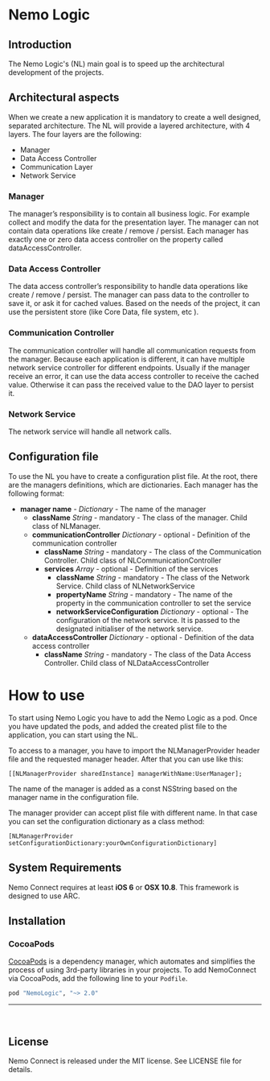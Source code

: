 # Nemo Logic

## Introduction

The Nemo Logic's (NL) main goal is to speed up the architectural development of the projects.

## Architectural aspects

When we create a new application it is mandatory to create a well designed, separated architecture. The NL will provide a layered architecture, with 4 layers. The four layers are the following: 

- Manager
- Data Access Controller
- Communication Layer
- Network Service

### Manager

The manager’s responsibility is to contain all business logic. For example collect and modify the data for the presentation layer. The manager can not contain data operations like create / remove / persist. Each manager has exactly one or zero data access controller on the property called dataAccessController. 

### Data Access Controller 

The data access controller’s responsibility to handle data operations like create / remove / persist. The manager can pass data to the controller to save it, or ask it for cached values. Based on the needs of the project, it can use the persistent store (like Core Data, file system, etc ).

### Communication Controller 

The communication controller will handle all communication requests from the manager. Because each application is different, it can have multiple network service controller for different endpoints. Usually if the manager receive an error, it can use the data access controller to receive the cached value. Otherwise it can pass the received value to the DAO layer to persist it. 

### Network Service 

The network service will handle all network calls.

## Configuration file

To use the NL you have to create a configuration plist file. At the root, there are the managers definitions, which are dictionaries. Each manager has the following format:

- **manager name** - *Dictionary* - The name of the manager
	- **className** *String* - mandatory - The class of the manager. Child class of NLManager. 
	- **communicationController** *Dictionary* - optional - Definition of the communication controller
		 - **className** *String* - mandatory - The class of the Communication Controller. Child class of NLCommunicationController
		- **services** *Array* - optional - Definition of the services
			- **className** *String* - mandatory - The class of the Network Service. Child class of NLNetworkService
			- **propertyName**  *String* - mandatory - The name of the property in the communication controller to set the service
			- **networkServiceConfiguration** *Dictionary* - optional - The configuration of the network service. It is passed to the designated initialiser of the network service.
	- **dataAccessController** *Dictionary* - optional - Definition of the data access controller
	 	- **className**  *String* - mandatory - The class of the Data Access Controller. Child class of NLDataAccessController
		

# How to use

To start using Nemo Logic you have to add the Nemo Logic as a pod. Once you have updated the pods, and added the created plist file to the application, you can start using the NL.

To access to a manager, you have to import the NLManagerProvider header file and the requested manager header. After that you can use like this: 

`[[NLManagerProvider sharedInstance] managerWithName:UserManager];`

The name of the manager is added as a const NSString based on the manager name in the configuration file.

The manager provider can accept plist file with different name. In that case you can set the configuration dictionary as a class method:

`[NLManagerProvider setConfigurationDictionary:yourOwnConfigurationDictionary]`

## System Requirements
Nemo Connect requires at least **iOS 6** or **OSX 10.8**. This framework is designed to use ARC.

## Installation 

### CocoaPods

[CocoaPods](http://cocoapods.org) is a dependency manager, which automates and simplifies the process of using 3rd-party libraries in your projects. To add NemoConnect via CocoaPods, add the following line to your `Podfile`.

```ruby
pod "NemoLogic", "~> 2.0"
```
***


<br />

## License

Nemo Connect is released under the MIT license. See LICENSE file for details.

<br >